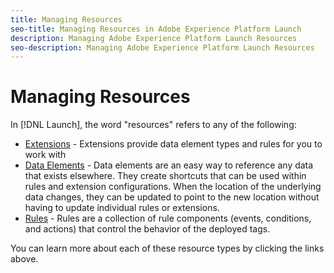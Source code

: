 ```yaml
---
title: Managing Resources
seo-title: Managing Resources in Adobe Experience Platform Launch
description: Managing Adobe Experience Platform Launch Resources
seo-description: Managing Adobe Experience Platform Launch Resources
---
```


# Managing Resources

In [!DNL Launch], the word "resources" refers to any of the following:

* [Extensions](extensions/overview.md) - Extensions provide data element types and rules for you to work with
* [Data Elements](data-elements.md) - Data elements are an easy way to reference any data that exists elsewhere.  They create shortcuts that can be used within rules and extension configurations.  When the location of the underlying data changes, they can be updated to point to the new location without having to update individual rules or extensions.
* [Rules](rules.md) - Rules are a collection of rule components (events, conditions, and actions) that control the behavior of the deployed tags.

You can learn more about each of these resource types by clicking the links above.
